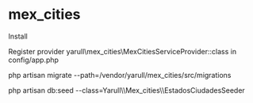 # mex_cities

Install

Register provider yarull\mex_cities\MexCitiesServiceProvider::class in config/app.php

php artisan migrate --path=/vendor/yarull/mex_cities/src/migrations

php artisan db:seed --class=Yarull\\\Mex_cities\\\EstadosCiudadesSeeder
